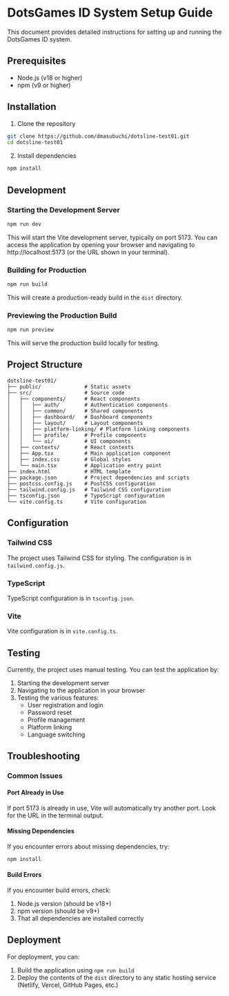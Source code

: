 # DotsGames ID System Setup Guide

This document provides detailed instructions for setting up and running the DotsGames ID system.

## Prerequisites

- Node.js (v18 or higher)
- npm (v9 or higher)

## Installation

1. Clone the repository
```bash
git clone https://github.com/dmasubuchi/dotsline-test01.git
cd dotsline-test01
```

2. Install dependencies
```bash
npm install
```

## Development

### Starting the Development Server

```bash
npm run dev
```

This will start the Vite development server, typically on port 5173. You can access the application by opening your browser and navigating to http://localhost:5173 (or the URL shown in your terminal).

### Building for Production

```bash
npm run build
```

This will create a production-ready build in the `dist` directory.

### Previewing the Production Build

```bash
npm run preview
```

This will serve the production build locally for testing.

## Project Structure

```
dotsline-test01/
├── public/              # Static assets
├── src/                 # Source code
│   ├── components/      # React components
│   │   ├── auth/        # Authentication components
│   │   ├── common/      # Shared components
│   │   ├── dashboard/   # Dashboard components
│   │   ├── layout/      # Layout components
│   │   ├── platform-linking/ # Platform linking components
│   │   ├── profile/     # Profile components
│   │   └── ui/          # UI components
│   ├── contexts/        # React contexts
│   ├── App.tsx          # Main application component
│   ├── index.css        # Global styles
│   └── main.tsx         # Application entry point
├── index.html           # HTML template
├── package.json         # Project dependencies and scripts
├── postcss.config.js    # PostCSS configuration
├── tailwind.config.js   # Tailwind CSS configuration
├── tsconfig.json        # TypeScript configuration
└── vite.config.ts       # Vite configuration
```

## Configuration

### Tailwind CSS

The project uses Tailwind CSS for styling. The configuration is in `tailwind.config.js`.

### TypeScript

TypeScript configuration is in `tsconfig.json`.

### Vite

Vite configuration is in `vite.config.ts`.

## Testing

Currently, the project uses manual testing. You can test the application by:

1. Starting the development server
2. Navigating to the application in your browser
3. Testing the various features:
   - User registration and login
   - Password reset
   - Profile management
   - Platform linking
   - Language switching

## Troubleshooting

### Common Issues

#### Port Already in Use

If port 5173 is already in use, Vite will automatically try another port. Look for the URL in the terminal output.

#### Missing Dependencies

If you encounter errors about missing dependencies, try:

```bash
npm install
```

#### Build Errors

If you encounter build errors, check:

1. Node.js version (should be v18+)
2. npm version (should be v9+)
3. That all dependencies are installed correctly

## Deployment

For deployment, you can:

1. Build the application using `npm run build`
2. Deploy the contents of the `dist` directory to any static hosting service (Netlify, Vercel, GitHub Pages, etc.)
